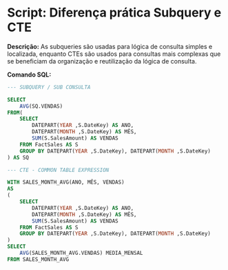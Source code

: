 # Script: Diferença prática Subquery e CTE

**Descrição:** As subqueries são usadas para lógica de consulta simples e localizada, enquanto CTEs são usados para consultas mais complexas que se beneficiam da organização e reutilização da lógica de consulta.

**Comando SQL:**
```SQL
--- SUBQUERY / SUB CONSULTA

SELECT
	AVG(SQ.VENDAS)
FROM(
	SELECT
		DATEPART(YEAR ,S.DateKey) AS ANO,
		DATEPART(MONTH ,S.DateKey) AS MÊS,
		SUM(S.SalesAmount) AS VENDAS
	FROM FactSales AS S
	GROUP BY DATEPART(YEAR ,S.DateKey), DATEPART(MONTH ,S.DateKey)
) AS SQ

--- CTE - COMMON TABLE EXPRESSION

WITH SALES_MONTH_AVG(ANO, MÊS, VENDAS)
AS
(
	SELECT
		DATEPART(YEAR ,S.DateKey) AS ANO,
		DATEPART(MONTH ,S.DateKey) AS MÊS,
		SUM(S.SalesAmount) AS VENDAS
	FROM FactSales AS S
	GROUP BY DATEPART(YEAR ,S.DateKey), DATEPART(MONTH ,S.DateKey)
)
SELECT
	AVG(SALES_MONTH_AVG.VENDAS) MEDIA_MENSAL
FROM SALES_MONTH_AVG
